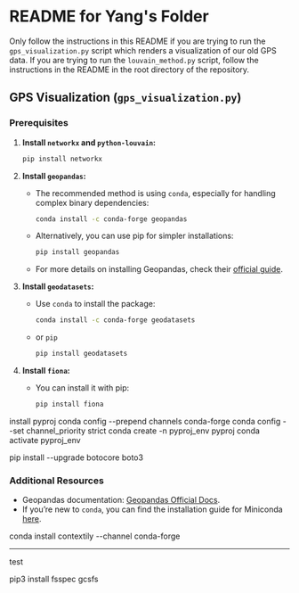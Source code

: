 # README for Yang's Folder

Only follow the instructions in this README if you are trying to run the `gps_visualization.py` script which renders a visualization of our old GPS data. If you are trying to run the `louvain_method.py` script, follow the instructions in the README in the root directory of the repository.

## GPS Visualization (`gps_visualization.py`)

### Prerequisites

1. **Install `networkx` and `python-louvain`:**
   ```bash
   pip install networkx
   ```

2. **Install `geopandas`:**
   - The recommended method is using `conda`, especially for handling complex binary dependencies:
     ```bash
     conda install -c conda-forge geopandas
     ```
   - Alternatively, you can use pip for simpler installations:
     ```bash
     pip install geopandas
     ```
   - For more details on installing Geopandas, check their [official guide](https://geopandas.org/en/stable/getting_started/install.html).

3. **Install `geodatasets`:**
   - Use `conda` to install the package:
     ```bash
     conda install -c conda-forge geodatasets
     ```
   - or `pip`
     ```bash
     pip install geodatasets
     ```

4. **Install `fiona`:**
   - You can install it with pip:
     ```bash
     pip install fiona
     ```
install pyproj
conda config --prepend channels conda-forge
conda config --set channel_priority strict
conda create -n pyproj_env pyproj
conda activate pyproj_env

pip install --upgrade botocore boto3

### Additional Resources
- Geopandas documentation: [Geopandas Official Docs](https://geopandas.org/en/stable/index.html).
- If you’re new to `conda`, you can find the installation guide for Miniconda [here](https://docs.anaconda.com/miniconda/install/#quick-command-line-install).

conda install contextily --channel conda-forge


---
test

pip3 install fsspec gcsfs



